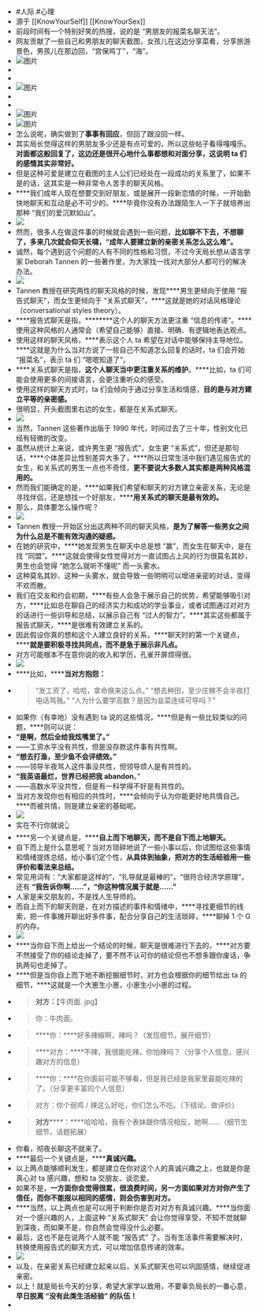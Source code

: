 - #人际 #心理
- 源于 [[KnowYourSelf]] [[KnowYourSex]]
- 前段时间有一个特别好笑的热搜，说的是 “男朋友的报菜名聊天法”。
- 网友贡献了一些自己和男朋友的聊天截图，女孩儿在这边分享菜肴，分享旅游景色，男孩儿在那边回，“宫保鸡丁”，“海”。
- ![图片](https://mmbiz.qpic.cn/mmbiz_jpg/jib7FLyrSAxxtjia6Ofvq9pb24zIyb9DOIiaA7KxsNvGdiaAQqTWAIB2ns0rBbaXm5YYq9MpPvicDqEqdGfia0iaZ7wibg/640?wx_fmt=jpeg&wxfrom=5&wx_lazy=1&wx_co=1)
-
-
- ![图片](https://mmbiz.qpic.cn/mmbiz_jpg/jib7FLyrSAxxtjia6Ofvq9pb24zIyb9DOIpGkKaxLEicNyXEI4XAoacXAnImHuzibibBZXiciaPJDJGwAjKYWEibMOycOw/640?wx_fmt=jpeg&wxfrom=5&wx_lazy=1&wx_co=1)
-
-
- ![图片](https://mmbiz.qpic.cn/mmbiz_jpg/jib7FLyrSAxxtjia6Ofvq9pb24zIyb9DOIHCbsDnPLY3NvgAIBuLRvKWJLlH4JHlBXm4XHZUAhpGkWoD4ZpuIXFA/640?wx_fmt=jpeg&wxfrom=5&wx_lazy=1&wx_co=1)
- ![图片](https://mmbiz.qpic.cn/mmbiz_jpg/jib7FLyrSAxxtjia6Ofvq9pb24zIyb9DOI5Uu5IyQ8bkvCWcRPFxBTYHGuF6SYANSCicHoflp4GSibQSaKMVwb4DJw/640?wx_fmt=jpeg&wxfrom=5&wx_lazy=1&wx_co=1)
- 怎么说呢，确实做到了****事事有回应****，但回了跟没回一样。
- 其实局长觉得这样的男朋友多少还是有点可爱的，所以这些帖子看得嘎嘎乐。****对面都这般回复了，这边还是很开心地什么事都想和对面分享，这说明 ta 们的感情其实非常好。****
- 但是这种可爱是建立在截图的主人公们已经处在一段成功的关系里了，如果不是的话，这其实是一种非常令人苦手的聊天风格。
- ****我们成年人现在想要交到好朋友，或是展开一段新恋情的时候，一开始勤快地聊天和互动是必不可少的。****毕竟你没有办法跟陌生人一下子就培养出那种 “我们的爱沉默如山”。
- ![](https://mmbiz.qpic.cn/mmbiz_gif/jib7FLyrSAxxtjia6Ofvq9pb24zIyb9DOIhicQ4x5JXgeN0IQGZHuIWD78IpCibFSdvp8XrmwusZUEUNHDyhg8Py0Q/640?wx_fmt=gif&wxfrom=5&wx_lazy=1)
- 然而，很多人在做这件事的时候就会遇到一些问题，****比如聊不下去，不想聊了，****多来几次就会仰天长啸，****“成年人要建立新的亲密关系怎么这么难”。****
- 诚然，每个遇到这个问题的人有不同的性格和习惯，不过今天局长想从语言学家 Deborah Tannen 的一些著作里，为大家找一找对大部分人都可行的解决办法。
- ![](https://mmbiz.qpic.cn/mmbiz_png/jib7FLyrSAxxtjia6Ofvq9pb24zIyb9DOIDHEPG3A2UbEibLLiboQ0v9vPHPbpLYxUpHRNoibN2xcJNRWibsX3UrqsGg/640?wx_fmt=png&wxfrom=5&wx_lazy=1&wx_co=1)
- Tannen 教授在研究两性的聊天风格的时候，发现****男生更倾向于使用 “报告式聊天”，而女生更倾向于 “关系式聊天”，****这就是她的对话风格理论（conversational styles theory）。
- ****报告式聊天是指，********这个人的聊天方法更注重 “信息的传递”。****使用这种风格的人通常会（希望自己能够）直接、明确、有逻辑地表达观点。
- 使用这样的聊天风格，****表示这个人 ta 希望在对话中能够保持主导地位。****这就是为什么当对方说了一些自己不知道怎么回复的话时，ta 们会开始 “报菜名”，表示 ta 们 “嗯嗯知道了”。
- ****关系式聊天是指，********这个人聊天当中更注重关系的维护********。****比如，ta 们可能会使用更多的间接语言，会更注重听众的感受。
- 使用这样的聊天方式时，ta 们会倾向于通过分享生活和情感，****目的是与对方建立平等的亲密感。****
- 很明显，开头截图里右边的女生，都是在关系式聊天。
- ![](https://mmbiz.qpic.cn/mmbiz_gif/jib7FLyrSAxxtjia6Ofvq9pb24zIyb9DOIAJZFmMK9cp1ud1YdwPLyN9JWJd1YwICHFkkTeObdHibrkwdPxFtuzrQ/640?wx_fmt=gif&wxfrom=5&wx_lazy=1)
- 当然，Tannen 这些著作出版于 1990 年代，时间过去了三十年，性别文化已经有轻微的改变。
- 虽然从统计上来说，或许男生更 “报告式”，女生更 “关系式”，但还是那句话，****个体差异比性别差异大多了，****所以日常生活中我们遇见报告式的女生，和关系式的男生一点也不奇怪，****更不要说大多数人其实都是两种风格混用的。****
- 然而我们能确定的是，****如果我们希望和聊天的对方建立亲密关系，无论是寻找伴侣，还是想找一个好朋友，********用关系式的聊天是最有效的。****
- 那么，具体要怎么操作呢？
- ![](https://mmbiz.qpic.cn/mmbiz_png/jib7FLyrSAxxtjia6Ofvq9pb24zIyb9DOITFmnU5iagjpYRpfbAgLg2oGwA5tgcVjZdFiaMrib3hcMw3G7icPnDoibWvg/640?wx_fmt=png&wxfrom=5&wx_lazy=1&wx_co=1)
- Tannen 教授一开始区分出这两种不同的聊天风格，****是为了解答一些男女之间为什么总是不能有效沟通的疑惑。****
- 在她的研究中，****她发现男生在聊天中总是想 “赢”，而女生在聊天中，是在找 “同盟”。****这就会使得女性觉得对方一直试图占上风的行为很莫名其妙，男生也会觉得 “她怎么就听不懂呢” 而一头雾水。
- 这种莫名其妙、这种一头雾水，就会导致一些明明可以增进亲密的对话，变得不欢而散。
- 我们在交友和约会初期，****有些人会急于展示自己的优势，希望能够吸引对方，****比如总在聊自己的经济实力和成功的学业事业，或者试图通过对对方的话进行一些训导和总结，以展示自己有 “过人的智力”。****其实这些都属于报告式聊天，****是很难有效建立关系的。
- 因此假设你真的想和这个人建立良好的关系，****聊天时的第一个关键点，********就是要积极寻找共同点，而不是急于展示非凡点。****
- 对方可能根本不在意你说的收入和学历，孔雀开屏烦得很。
- ![](https://mmbiz.qpic.cn/mmbiz_gif/jib7FLyrSAxxtjia6Ofvq9pb24zIyb9DOIhIfLlhsQ09fIUVdVf1jib4UvvkmAuQLqw005UqVWhK0rY82wbyNM7lQ/640?wx_fmt=gif&wxfrom=5&wx_lazy=1)
- ****比如，********当对方抱怨：****
- > “发工资了，哈哈，拿命换来这么点。”
  > “想去种田，至少庄稼不会半夜打电话骂我。”
  > “人为什么要学高数？是因为韭菜连续可导吗？”
- 如果你（有幸地）没有遇到 ta 说的这些情况，****但是有一些比较类似的问题，****则可以说：
- ****“是啊，然后全给我炫嘴里了。”****
- ——工资水平没有共性，但是没存款这件事有共性啊。
- ****“想去打渔，至少鱼不会评绩效。”****
- ——领导半夜骂人这件事没共性，但领导烦人是有共性的。
- ****“我英语最烂，世界已经把我 abandon****。”
- ——高数水平没共性，但是有一科学得不好是有共性的。
- 当对方发现你也有相应的共性时，****会倾向于认为你能更好地共情自己。****而被共情，则是建立亲密的基础呢。
- ![](https://mmbiz.qpic.cn/mmbiz_gif/jib7FLyrSAxxtjia6Ofvq9pb24zIyb9DOIcLoY4vScfNEVIEtM59DeqGI0RwwYKcw08iaXxEV8ia0GpGaibDLeI8egQ/640?wx_fmt=gif&wxfrom=5&wx_lazy=1)
- 实在不行你就说👆
- ****另一个关键点是，********自上而下地聊天，而不是自下而上地聊天。****
- 自下而上是什么意思呢？当对方琐碎地说了一些小事以后，你试图给这些事情和情绪提炼总结，给小事们定个性，****从具体到抽象，把对方的生活经验用一些评价和看法来总结。****
- 常见用词有：“大家都是这样的”，“扎导就是最棒的”，“很符合经济学原理”，还有 ****“我告诉你啊……”，“你这种情况属于就是……”****
- 人家是来交朋友的，不是找人生导师的。
- 而自上而下的聊天则是，在对方描述的事件和情绪中，****寻找更细节的线索，把一件事摊开聊出好多件事，配合分享自己的生活琐碎，****聊掉 1 个 G 的内存。
- ![](https://mmbiz.qpic.cn/mmbiz_gif/jib7FLyrSAxxtjia6Ofvq9pb24zIyb9DOIzhIqtBkqzgxNI7zwgPVTLUia4JarEKAHSfdfkj6KxSBCrAPIMmJltpQ/640?wx_fmt=gif&wxfrom=5&wx_lazy=1)
- ****当你自下而上给出一个结论的时候，聊天是很难进行下去的，****对方要不然接受了你的结论走掉了，要不然不认可你的结论但也不想多跟你废话，争执两句也走掉了。
- ****但是当你自上而下地不断挖掘细节时，对方也会根据你的细节给出 ta 的细节，****这就是一个大崽生小崽，小崽生小小崽的过程。
- > ****对方：****【牛肉面. jpg】
- > 你：牛肉面。
- > ****你：****好多辣椒啊，辣吗？（发现细节，展开细节）
- > ****对方：****不辣，我很能吃辣，你怕辣吗？（分享个人信息，感兴趣对方的信息）
- > ****你：****在你面前可能不够看，但是我已经是我家里最能吃辣的了。（分享更丰富的个人信息）
- > 对方：你个弱鸡 / 辣这么好吃，你们怎么不吃。（下结论、做评价）
- > ****对方********：****哈哈哈，我有个表妹跟你情况相反，她啊……（细节生细节，话题拓展）
- 你看，彻夜长聊这不就来了。
- ****最后一个关键点是，********真诚兴趣。****
- 以上两点能够顺利发生，都是建立在你对这个人的真诚兴趣之上，也就是你是真心对 ta 感兴趣，想和 ta 交朋友、谈恋爱。
- 如果不是，****一方面你会觉得很累，很浪费时间，另一方面如果对方对你产生了信任，而你不能报以相同的感情，则会伤害到对方。****
- ****当然，以上两点也是可以用于判断你是否对对方有真诚兴趣。****当你面对一个感兴趣的人，上面这种 “关系式聊天” 会让你觉得享受，不知不觉就聊到深夜，而如果不是，你自然会觉得没什么必要。
- 最后，这也不是在说两个人就不能 “报告式” 了。当有生活事件需要解决时，转换使用报告式的聊天方式，可以增加信息传递的效率。
- ![](https://mmbiz.qpic.cn/mmbiz_gif/jib7FLyrSAxxtjia6Ofvq9pb24zIyb9DOIwu9Sg2TTGQ4lM42JibK4duxS4HaBJZzXG1XAtHdBGKtKiafoA6rWMA3g/640?wx_fmt=gif)
- 以及，在亲密关系已经建立起来以后，关系式聊天也可以巩固感情，继续促进亲密。
- 以上！就是局长今天的分享，希望大家学以致用，不要辜负局长的一番心意，****早日脱离 “没有此类生活经验” 的队伍！****
- ​​